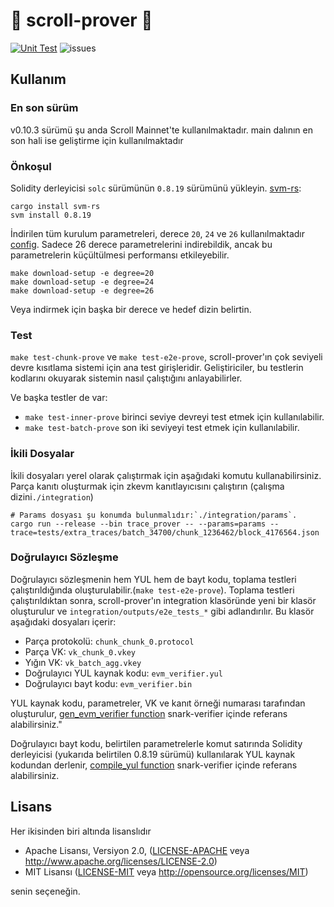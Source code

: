 # 📜 scroll-prover 📜
[![Unit Test](https://github.com/scroll-tech/scroll-prover/actions/workflows/unit_test.yml/badge.svg)](https://github.com/scroll-tech/scroll-prover/actions/workflows/unit_test.yml)
![issues](https://img.shields.io/github/issues/scroll-tech/scroll-prover)

## Kullanım

### En son sürüm
v0.10.3 sürümü şu anda Scroll Mainnet'te kullanılmaktadır. main dalının en son hali ise geliştirme için kullanılmaktadır

### Önkoşul
Solidity derleyicisi `solc` sürümünün `0.8.19` sürümünü yükleyin. [svm-rs](https://github.com/alloy-rs/svm-rs):
```shell
cargo install svm-rs
svm install 0.8.19
```
İndirilen tüm kurulum parametreleri, derece `20`, `24` ve `26` kullanılmaktadır [config](https://github.com/scroll-tech/scroll-prover/tree/main/integration/configs).
Sadece 26 derece parametrelerini indirebildik, ancak bu parametrelerin küçültülmesi performansı etkileyebilir.
```shell
make download-setup -e degree=20
make download-setup -e degree=24
make download-setup -e degree=26
```
Veya indirmek için başka bir derece ve hedef dizin belirtin.

### Test
`make test-chunk-prove` ve `make test-e2e-prove`, scroll-prover'ın çok seviyeli devre kısıtlama sistemi için ana test girişleridir. Geliştiriciler, bu testlerin kodlarını 
okuyarak sistemin nasıl çalıştığını anlayabilirler.

Ve başka testler de var:
- `make test-inner-prove` birinci seviye devreyi test etmek için kullanılabilir.
- `make test-batch-prove` son iki seviyeyi test etmek için kullanılabilir.

### İkili Dosyalar
İkili dosyaları yerel olarak çalıştırmak için aşağıdaki komutu kullanabilirsiniz.
Parça kanıtı oluşturmak için zkevm kanıtlayıcısını çalıştırın
(çalışma dizini`./integration`)
```shell
# Params dosyası şu konumda bulunmalıdır:`./integration/params`.
cargo run --release --bin trace_prover -- --params=params --trace=tests/extra_traces/batch_34700/chunk_1236462/block_4176564.json
```
### Doğrulayıcı Sözleşme
Doğrulayıcı sözleşmenin hem YUL hem de bayt kodu, toplama testleri çalıştırıldığında oluşturulabilir.(`make test-e2e-prove`). Toplama testleri çalıştırıldıktan sonra, scroll-prover'ın integration klasöründe yeni bir klasör oluşturulur ve `integration/outputs/e2e_tests_*` gibi adlandırılır. Bu klasör aşağıdaki dosyaları içerir:
- Parça protokolü: `chunk_chunk_0.protocol`
- Parça VK: `vk_chunk_0.vkey`
- Yığın VK: `vk_batch_agg.vkey`
- Doğrulayıcı YUL kaynak kodu: `evm_verifier.yul`
- Doğrulayıcı bayt kodu: `evm_verifier.bin`

YUL kaynak kodu, parametreler, VK ve kanıt örneği numarası tarafından oluşturulur, [gen_evm_verifier function](https://github.com/scroll-tech/snark-verifier/blob/develop/snark-verifier-sdk/src/evm_api.rs#L121) snark-verifier içinde referans alabilirsiniz."

Doğrulayıcı bayt kodu, belirtilen parametrelerle komut satırında Solidity derleyicisi (yukarıda belirtilen 0.8.19 sürümü) kullanılarak YUL kaynak kodundan derlenir, 
[compile_yul function](https://github.com/scroll-tech/snark-verifier/blob/develop/snark-verifier/src/loader/evm/util.rs#L107) snark-verifier içinde referans alabilirsiniz.

## Lisans
Her ikisinden biri altında lisanslıdır
- Apache Lisansı, Versiyon 2.0, ([LICENSE-APACHE](LICENSE-APACHE) veya http://www.apache.org/licenses/LICENSE-2.0)
- MIT Lisansı ([LICENSE-MIT](LICENSE-MIT) veya http://opensource.org/licenses/MIT)


senin seçeneğin.














